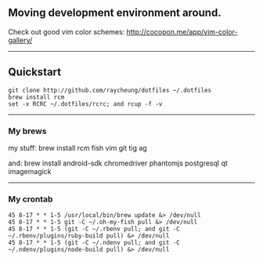Moving development environment around.
------

Check out good vim color schemes: http://cocopon.me/app/vim-color-gallery/

------

## Quickstart

    git clone http://github.com/raycheung/dotfiles ~/.dotfiles
    brew install rcm
    set -x RCRC ~/.dotfiles/rcrc; and rcup -f -v

------

### My brews

my stuff:
    brew install rcm fish vim git tig ag

and:
    brew install android-sdk chromedriver phantomjs postgresql qt imagemagick

------

### My crontab

    45 8-17 * * 1-5	/usr/local/bin/brew update &> /dev/null
    45 8-17 * * 1-5	git -C ~/.oh-my-fish pull &> /dev/null
    45 8-17 * * 1-5	(git -C ~/.rbenv pull; and git -C ~/.rbenv/plugins/ruby-build pull) &> /dev/null
    45 8-17 * * 1-5	(git -C ~/.ndenv pull; and git -C ~/.ndenv/plugins/node-build pull) &> /dev/null
